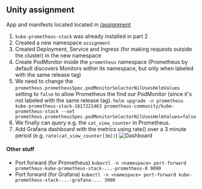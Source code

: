 ## Unity assignment

App and manifests located located in [/assignment](https://github.com/mtuomiko/kubernetes-devops/tree/main/assignment)

1. `kube-prometheus-stack` was already installed in part 2
2. Created a new namespace `assignment`
3. Created Deployment, Service and Ingress (for making requests outside the cluster) in the new namespace
4. Create PodMonitor inside the `prometheus` namespace (Prometheus by default discovers Monitors within its namespace, but only when labeled with the same release tag)
5. We need to change the `prometheus.prometheusSpec.podMonitorSelectorNilUsesHelmValues` setting to `false` to allow Prometheus the find our PodMonitor (since it's not labeled with the same release tag). `helm upgrade -n prometheus kube-prometheus-stack-1617221463 prometheus-community/kube-prometheus-stack --set prometheus.prometheusSpec.podMonitorSelectorNilUsesHelmValues=false`
6. We finally can query e.g. the `cat_view_counter` in Prometheus.
7. Add Grafana dashboard with the metrics using rate() over a 3 minute period (e.g. `rate(cat_view_counter[3m])`)
![Dashboard](/grafana.png)

#### Other stuff

- Port forward (for Prometheus) `kubectl -n <namespace> port-forward prometheus-kube-prometheus-stack-...-prometheus-0 9090`
- Port forward (for Grafana) `kubectl -n <namespace> port-forward kube-prometheus-stack-...-grafana-... 3000`

